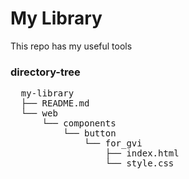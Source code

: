 # My Library

This repo has my useful tools

### directory-tree
<pre>
  my-library
  ├── README.md
  └── web
      └── components
          └── button
              └── for_gvi
                  ├── index.html
                  └── style.css
</pre>
